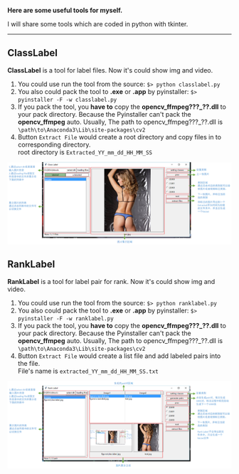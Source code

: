 **Here are some useful tools for myself.**

I will share some tools which are coded in python with tkinter. 

---

## ClassLabel

**ClassLabel** is a tool for label files. Now it's could show img and video. 

1. You could use run the tool from the source: `$> python classlabel.py` 
2. You also could pack the tool to **.exe** or **.app** by pyinstaller: `$> pyinstaller -F -w classlabel.py` 
3. If you pack the tool, you **have to** copy the **opencv_ffmpeg???_??.dll** to your pack directory. Because the Pyinstaller can't pack the **opencv_ffmpeg** auto. Usually, The path to opencv_ffmpeg???_??.dll is `\path\to\Anaconda3\Lib\site-packages\cv2`
4. Button `Extract File` would create a root directory and copy files in to corresponding directory.<br>
root directory is `Extracted_YY_mm_dd_HH_MM_SS`

<img src="figures/classlabel.jpg"/>


## RankLabel

**RankLabel** is a tool for label pair for rank. Now it's could show img and video. 

1. You could use run the tool from the source: `$> python ranklabel.py` 
2. You also could pack the tool to **.exe** or **.app** by pyinstaller: `$> pyinstaller -F -w ranklabel.py` 
3. If you pack the tool, you **have to** copy the **opencv_ffmpeg???_??.dll** to your pack directory. Because the Pyinstaller can't pack the **opencv_ffmpeg** auto. Usually, The path to opencv_ffmpeg???_??.dll is `\path\to\Anaconda3\Lib\site-packages\cv2`
4. Button `Extract File` would create a list file and add labeled pairs into the file.<br>
File's name is `extracted_YY_mm_dd_HH_MM_SS.txt`

<img src="figures/ranklabel.jpg"/>